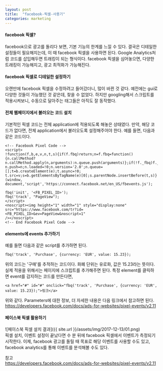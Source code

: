 ```yaml
---
layout: post
title:  "facebook-픽셀-사용기"
categories: marketing
---
```


#### facebook 픽셀?
facebook으로 광고를 돌리다 보면, 기본 기능의 한계를 느낄 수 있다.
결국은 디테일한 설정들이 필요해지는데, 이 때 facebook 픽셀을 사용하면 된다.
Google Analytics처럼 코드를 삽입해두면 트래킹이 되는 형식이다.
facebook 픽셀을 심어놓으면, 다양한 트래킹이 가능해지고, 광고 최적화가 가능해진다.

#### facebook 픽셀로 디테일한 설정하기
오랜만에 facebook 픽셀을 수정하려고 들어갔더니, 많이 바뀐 것 같다.
예전에는 gui로 다양한 것들이 가능했던 것 같은데, 찾을 수 없었다.
하지만 googling해서 스크립트를 적용시켜보니, 수동으로 달아주는 태그들은 아직도 잘 동작했다.

#### 전체 웹페이지에서 불러오는 코드 설치
기본적인 픽셀 코드는 전체 application에 적용되도록 해놓은 상태였다.
만약, 해당 코드가 없다면, 전체 application에서 불러오도록 설정해주어야 한다.
예를 들면, 다음과 같은 코드이다.
~~~
<!-- Facebook Pixel Code -->
<script>
!function(f,b,e,v,n,t,s){if(f.fbq)return;n=f.fbq=function(){n.callMethod?
n.callMethod.apply(n,arguments):n.queue.push(arguments)};if(!f._fbq)f._fbq=n;
n.push=n;n.loaded=!0;n.version='2.0';n.queue=[];t=b.createElement(e);t.async=!0;
t.src=v;s=b.getElementsByTagName(e)[0];s.parentNode.insertBefore(t,s)}(window,
document,'script','https://connect.facebook.net/en_US/fbevents.js');

fbq('init', '<FB_PIXEL_ID>');
fbq('track', "PageView");
</script>
<noscript><img height="1" width="1" style="display:none"
src="https://www.facebook.com/tr?id=<FB_PIXEL_ID>&ev=PageView&noscript=1"
/></noscript>
<!-- End Facebook Pixel Code -->  
~~~

#### elements에 events 추가하기
예를 들면 다음과 같은 script를 추가하면 된다.
~~~
fbq('track', 'Purchase', {currency: 'EUR', value: 15.23});
~~~
위의 코드는 \'구매\'를 추적하는 코드이다. 화폐 단위는 유로화, 값은 15.23라는 뜻이다.
실제 적용을 위해서는 페이지에 스크립트를 추가해주면 된다.
특정 element를 클릭하면 event를 감지하는 코드를 만든다면,
~~~
<a href="#" id="#" onclick="fbq('track', 'Purchase', {currency: 'EUR', value: 15.23});">링크</a>
~~~
위와 같다.
Parameters에 대한 정보, 더 자세한 내용은 다음 링크에서 참고하면 된다.<br>
<https://developers.facebook.com/docs/ads-for-websites/pixel-events/v2.11>

#### 페이스북 픽셀 활용하기
![페이스북 픽셀 설치 결과]({{ site.url }}/assets/img/2017-12-13/01.png)<br>
픽셀 설치, 이벤트 설정이 끝났다면 수 분 뒤에 facebook 픽셀에서 이벤트가 측정되기 시작한다.
이제, facebook 광고를 돌릴 때 목표로 해당 이벤트를 사용할 수도 있고, facebook analytics를 통해 이벤트를 분석해볼 수도 있다.

참고<br>
<https://developers.facebook.com/docs/ads-for-websites/pixel-events/v2.11>
